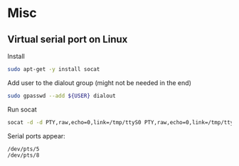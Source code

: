 # Misc

## Virtual serial port on Linux

Install

```bash
sudo apt-get -y install socat
```

Add user to the dialout group (might not be needed in the end)

```bash
sudo gpasswd --add ${USER} dialout
```

Run socat

```bash
socat -d -d PTY,raw,echo=0,link=/tmp/ttyS0 PTY,raw,echo=0,link=/tmp/ttyS1
```

Serial ports appear:
```
/dev/pts/5
/dev/pts/8
```
